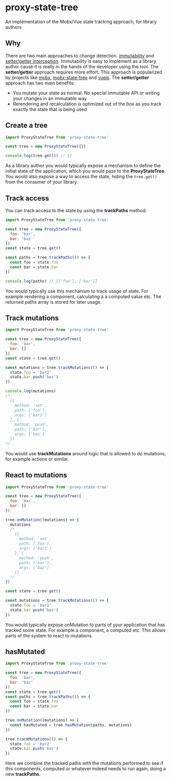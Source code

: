 # proxy-state-tree
An implementation of the Mobx/Vue state tracking approach, for library authors 

## Why
There are two main approaches to change detection. [immutability]() and [setter/getter interception](). Immutability is easy to implement as a library author cause it is really in the hands of the developer using the tool. The **setter/getter** approach requires more effort. This approach is popularized by projects like [mobx](), [mobx-state-tree]() and [vuejs](). The **setter/getter** approach has two main benefits:

- You mutate your state as normal. No special immutable API or writing your changes in an immutable way
- Rerendering and recalculation is optimized out of the box as you track exactly the state that is being used

## Create a tree

```js
import ProxyStateTree from 'proxy-state-tree'

const tree = new ProxyStateTree({})

console.log(tree.get()) // {}
```

As a library author you would typically expose a mechanism to define the initial state of the application, which you would pass to the **ProxyStateTree**. You would also expose a way to access the state, hiding the `tree.get()` from the consumer of your library.

## Track access

You can track access to the state by using the **trackPaths** method.

```js
import ProxyStateTree from 'proxy-state-tree'

const tree = new ProxyStateTree({
  foo: 'bar',
  bar: 'baz'
})
const state = tree.get()

const paths = tree.trackPaths(() => {
  const foo = state.foo
  const bar = state.bar
})

console.log(paths) // [['foo'], ['bar']]
```

You would typically use this mechanism to track usage of state. For example rendering a component, calculating a a computed value etc. The returned paths array is stored for later usage.

## Track mutations

```js
import ProxyStateTree from 'proxy-state-tree'

const tree = new ProxyStateTree({
  foo: 'bar',
  bar: []
})
const state = tree.get()

const mutations = tree.trackMutations(() => {
  state.foo = 'bar2'
  state.bar.push('baz')
})

console.log(mutations)
/*
  [{
    method: 'set',
    path: ['foo'],
    args: ['bar2']  
  }, {
    method: 'push',
    path: ['bar'],
    args: ['baz']
  }]
*/
```

You would use **trackMutations** around logic that is allowed to do mutations, for example actions or similar.

## React to mutations

```js
import ProxyStateTree from 'proxy-state-tree'

const tree = new ProxyStateTree({
  foo: 'bar',
  bar: []
})

tree.onMutation((mutations) => {
  mutations
  /*
    [{
      method: 'set',
      path: ['foo'],
      args: ['bar2']  
    }, {
      method: 'push',
      path: ['bar'],
      args: ['baz']
    }]
  */
})

const state = tree.get()

const mutations = tree.trackMutations(() => {
  state.foo = 'bar2'
  state.bar.push('baz')
})
```

You would typically expose onMutation to parts of your application that has tracked some state. For example a component, a computed etc. This allows parts of the system to react to mutations.

## hasMutated

```js
import ProxyStateTree from 'proxy-state-tree'

const tree = new ProxyStateTree({
  foo: 'bar',
  bar: 'baz'
})
const state = tree.get()
const paths = tree.trackPaths(() => {
  const foo = state.foo
  const bar = state.bar
})

tree.onMutation((mutations) => {
  const hasMutated = tree.hasMutation(paths, mutations)
})

tree.trackMutations(() => {
  state.foo = 'bar2'
  state.bar.push('baz')
})
```

Here we combine the tracked paths with the mutations performed to see if this components, computed or whatever indeed needs to run again, doing a new **trackPaths**.